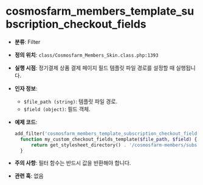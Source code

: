 # cosmosfarm_members_template_subscription_checkout_fields

- **분류**: Filter
- **정의 위치**: `class/Cosmosfarm_Members_Skin.class.php:1393`
- **실행 시점**: 정기결제 상품 결제 페이지 필드 템플릿 파일 경로를 설정할 때 실행됩니다.
- **인자 정보**:
  - `$file_path (string)`: 템플릿 파일 경로.
  - `$field (object)`: 필드 객체.
- **예제 코드**:

  ```php
  add_filter('cosmosfarm_members_template_subscription_checkout_fields', 'my_custom_checkout_fields_template', 10, 2);
    function my_custom_checkout_fields_template($file_path, $field) {
        return get_stylesheet_directory() . '/cosmosfarm-members/subscription-checkout-fields.php';
    }
  ```

- **주의 사항**: 필터 함수는 반드시 값을 반환해야 합니다.
- **관련 훅**: 없음
